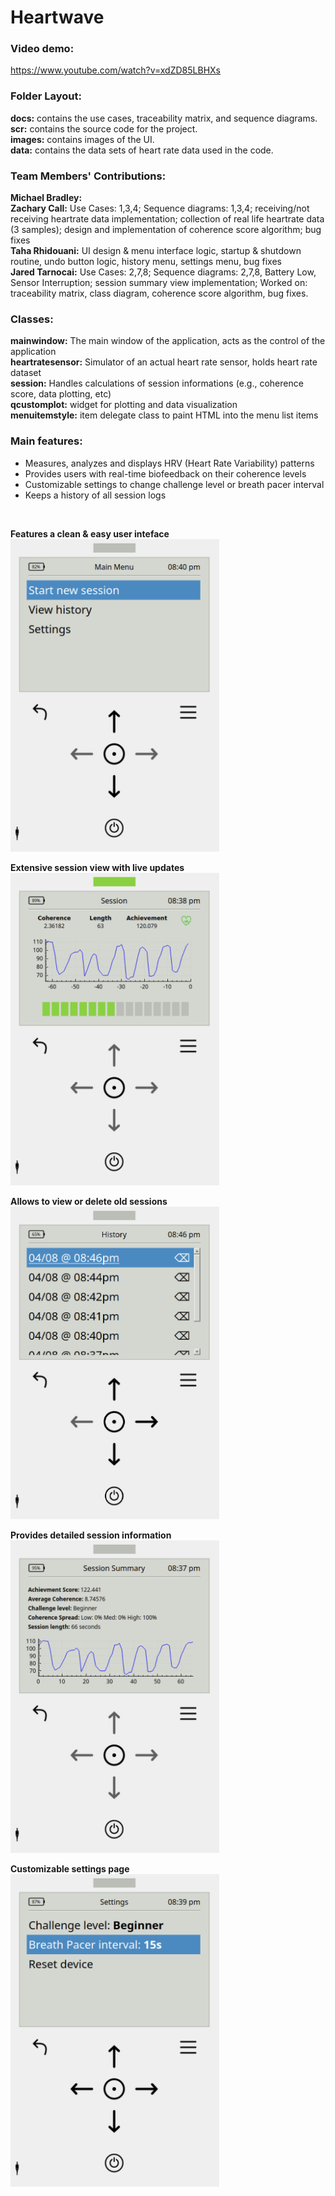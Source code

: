 # Heartwave

### Video demo:

https://www.youtube.com/watch?v=xdZD85LBHXs <br />

### Folder Layout:

**docs:** contains the use cases, traceability matrix, and sequence diagrams. <br />**scr:** contains the source code for the project. <br />**images:** contains images of the UI. <br />**data:** contains the data sets of heart rate data used in the code. <br />

### Team Members' Contributions:

**Michael Bradley:** <br />**Zachary Call:** Use Cases: 1,3,4; Sequence diagrams: 1,3,4; receiving/not receiving heartrate data implementation; collection of real life heartrate data (3 samples); design and implementation of coherence score algorithm; bug fixes <br />**Taha Rhidouani:** UI design & menu interface logic, startup & shutdown routine, undo button logic, history menu, settings menu, bug fixes <br />**Jared Tarnocai:** Use Cases: 2,7,8; Sequence diagrams: 2,7,8, Battery Low, Sensor Interruption; session summary view implementation; Worked on: traceability matrix, class diagram, coherence score algorithm, bug fixes. <br />

### Classes:

**mainwindow:** The main window of the application, acts as the control of the application <br />**heartratesensor:** Simulator of an actual heart rate sensor, holds heart rate dataset <br />**session:** Handles calculations of session informations (e.g., coherence score, data plotting, etc) <br />**qcustomplot:** widget for plotting and data visualization <br />**menuitemstyle:** item delegate class to paint HTML into the menu list items <br />

### Main features:

- Measures, analyzes and displays HRV (Heart Rate Variability) patterns
- Provides users with real-time biofeedback on their coherence levels
- Customizable settings to change challenge level or breath pacer interval
- Keeps a history of all session logs

<br />

**Features a clean & easy user inteface** <br><img src="./images/screenshot_1.png?raw=true" height="500">

**Extensive session view with live updates** <br><img src="./images/screenshot_2.png?raw=true" height="500">

**Allows to view or delete old sessions** <br><img src="./images/screenshot_3.png?raw=true" height="500">

**Provides detailed session information** <br><img src="./images/screenshot_4.png?raw=true" height="500">

**Customizable settings page** <br><img src="./images/screenshot_5.png?raw=true" height="500">
